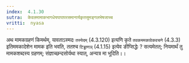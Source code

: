 ```yaml
---
index:  4.1.30
sutra:  केवलमामाकभागधेयपापापरसमानार्यकृतसुमङ्गलभेषजाच्च
vritti:  nyasa
---
```


अथ मामकग्रहणं किमर्थम्, यावताऽस्मदः `तस्येदम्` (4.3.120) इत्यणि कृते `तवकममकावेकवचने` (4.3.3) इतिममकादेशेन मामक इति भवति, ततश्च `टिड्ढाणञ्` (4.1.15) इत्येव ङीप्सिद्धेः ? सत्यमेतत्; नियमार्थं तु मामकशब्दस्य ग्रहणम्; संज्ञाच्छन्दसोर्यथा स्यात्, अन्यत्र मा भूदिति।।

